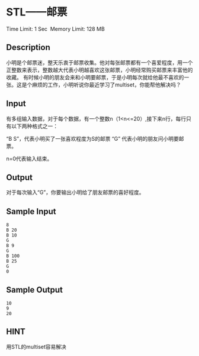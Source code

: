 # STL——邮票
Time Limit: 1 Sec  Memory Limit: 128 MB


## Description
小明是个邮票迷，整天乐衷于邮票收集。他对每张邮票都有一个喜爱程度，用一个正整数来表示，整数越大代表小明越喜欢这张邮票，小明经常购买邮票来丰富他的收藏。
有时候小明的朋友会来和小明要邮票，于是小明每次就给他最不喜欢的一张。这是个麻烦的工作，小明听说你最近学习了multiset，你能帮他解决吗？


## Input
有多组输入数据，对于每个数据，有一个整数n（1<n<=20）,接下来n行，每行只有以下两种格式之一：

“B S”，代表小明买了一张喜欢程度为S的邮票
“G” 代表小明的朋友问小明要邮票。

n=0代表输入结束。



## Output
对于每次输入“G”，你要输出小明给了朋友邮票的喜好程度。



## Sample Input
```
8
B 20
B 10
G
B 9
G
B 100
B 25
G
0

```
## Sample Output
```
10
9
20

```

## HINT
用STL的multiset容易解决
